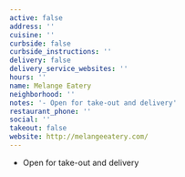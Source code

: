 ```yaml
---
active: false
address: ''
cuisine: ''
curbside: false
curbside_instructions: ''
delivery: false
delivery_service_websites: ''
hours: ''
name: Melange Eatery
neighborhood: ''
notes: '- Open for take-out and delivery'
restaurant_phone: ''
social: ''
takeout: false
website: http://melangeeatery.com/
---
```


- Open for take-out and delivery